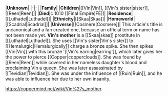 |**Unknown**|
|-|-|
|**Family**|
|**Children**|[[Vin\|Vin]], [[Vin's sister\|sister]], [[Reen\|Reen]]|
|**Died**|c 1010 [[Final Empire\|FE]]|
|**Residence**|[[Luthadel\|Luthadel]]|
|**Ethnicity**|[[Skaa\|Skaa]]|
|**Homeworld**|[[Scadrial\|Scadrial]]|
|**Universe**|[[Cosmere\|Cosmere]]|
This article's title is uncanonical and a fan created one, because an official term or name has not been made yet.
**Vin's mother** is a [[Skaa\|skaa]] prostitute in [[Luthadel\|Luthadel]]. She uses [[Vin's sister\|Vin's sister]] to [[Hemalurgic\|Hemalurgically]] charge a bronze spike. She then spikes [[Vin\|Vin]] with this bronze '[[Vin's earring\|earring']], which later gives her the power to pierce [[Copper\|copperclouds]]. She was found by [[Reen\|Reen]] while covered in her nameless daughter's blood and proclaiming Vin a queen. She was later assassinated by [[Tevidian\|Tevidian]].
She was under the influence of [[Ruin\|Ruin]], and he was able to influence her due to her own insanity.



https://coppermind.net/wiki/Vin%27s_mother